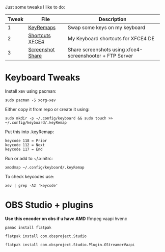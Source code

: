 Just some tweaks I like to do:

Tweak | File | Description
--- | --- | ---
1 | [KeyRemaps](https://github.com/imnotniki/archSetup/tree/main/~/.config/keyboard) | Swap some keys on my keyboard
2 | [Shortcuts XFCE4](https://github.com/imnotniki/archSetup/blob/main/~/.config/xfce4/xfconf/xfce-perchannel-xml/xfce4-keyboard-shortcuts.xml) | My Keyboard shortcuts for XFCE4 DE
3 | [Screenshot Share](https://github.com/imnotniki/archSetup/blob/main/~/.config/xfce4/scripts/screenftp.sh) | Share screenshots using xfce4-screenshooter + FTP Server



Keyboard Tweaks
===
Install xev using pacman:
```shell
sudo pacman -S xorg-xev
```

Either copy it from repo or create it using:
```shell
sudo mkdir -p ~/.config/keyboard && sudo touch >> ~/.config/keyboard/.keyRemap
```

Put this into .keyRemap:
```shell
keycode 118 = Prior
keycode 112 = Next
keycode 117 = End
```

Run or add to ~/.xinitrc:
```shell
xmodmap ~/.config/keyboard/.keyRemap
```

To check keycodes use:
```shell
xev | grep -A2 'keycode'
```

OBS Studio + plugins
===

**Use this encoder on obs if u have AMD**
ffmpeg vaapi hvenc

```shell
pamac install flatpak
```
```shell
flatpak install com.obsproject.Studio
```
```shell
flatpak install com.obsproject.Studio.Plugin.GStreamerVaapi
```
